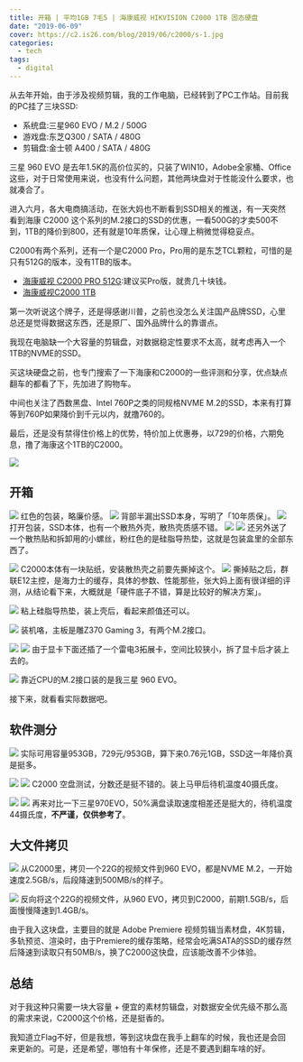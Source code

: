 ```yaml
---
title: 开箱 | 平均1GB 7毛5 | 海康威视 HIKVISION C2000 1TB 固态硬盘
date: "2019-06-09"
cover: https://c2.is26.com/blog/2019/06/c2000/s-1.jpg
categories:
  - tech
tags:
  - digital
---
```


从去年开始，由于涉及视频剪辑，我的工作电脑，已经转到了PC工作站。目前我的PC挂了三块SSD:

- 系统盘:三星960 EVO / M.2 / 500G
- 游戏盘:东芝Q300 / SATA / 480G
- 剪辑盘:金士顿 A400 / SATA / 480G

三星 960 EVO 是去年1.5K的高价位买的，只装了WIN10，Adobe全家桶、Office这些，对于日常使用来说，也没有什么问题，其他两块盘对于性能没什么要求，也就凑合了。

进入六月，各大电商搞活动，在张大妈也不断看到SSD相关的推送，有一天突然看到海康 C2000 这个系列的M.2接口的SSD的优惠，一看500G的才卖500不到，1TB的降价到800，还有就是10年质保，让心理上稍微觉得稳妥点。

C2000有两个系列，还有一个是C2000 Pro，Pro用的是东芝TCL颗粒，可惜的是只有512G的版本，没有1TB的版本。

- [海康威视 C2000 PRO 512G](https://zuoluo.tv/c2000-pro):建议买Pro版，就贵几十块钱。
- [海康威视C2000 1TB](https://zuoluo.tv/c2000)

第一次听说这个牌子，还是得感谢川普，之前也没怎么关注国产品牌SSD，心里总还是觉得数据这东西，还是原厂、国外品牌什么的靠谱点。

我现在电脑缺一个大容量的剪辑盘，对数据稳定性要求不太高，就考虑再入一个1TB的NVME的SSD。

买这块硬盘之前，也专门搜索了一下海康和C2000的一些评测和分享，优点缺点翻车的都看了下，先加进了购物车。

中间也关注了西数黑盘、Intel 760P之类的同规格NVME M.2的SSD，本来有打算等到760P如果降价到千元以内，就撸760的。

最后，还是没有禁得住价格上的优势，特价加上优惠券，以729的价格，六期免息，撸了海康这个1TB的C2000。

![](https://c2.is26.com/blog/2019/06/c2000/t-11.png)

## 开箱

![](https://c2.is26.com/blog/2019/06/c2000/s-2.jpg) 红色的包装，略廉价感。 ![](https://c2.is26.com/blog/2019/06/c2000/s-3.jpg) 背部半漏出SSD本身，写明了「10年质保」。 ![](https://c2.is26.com/blog/2019/06/c2000/s-4.jpg) 打开包装，SSD本体，也有一个散热外壳，散热壳质感不错。 ![](https://c2.is26.com/blog/2019/06/c2000/s-5.jpg) ![](https://c2.is26.com/blog/2019/06/c2000/s-7.jpg) 还另外送了一个散热贴和拆卸用的小螺丝，粉红色的是硅脂导热垫，这就是包装盒里的全部东西了。

![](https://c2.is26.com/blog/2019/06/c2000/s-6.jpg) C2000本体有一块贴纸，安装散热壳之前要先撕掉这个。 ![](https://c2.is26.com/blog/2019/06/c2000/s-1.jpg) 撕掉贴之后，群联E12主控，是海力士的缓存，具体的参数、性能那些，张大妈上面有很详细的评测，从结论看下来，大概就是「硬件底子不错，算是比较好的解决方案」。

![](https://c2.is26.com/blog/2019/06/c2000/s-8.jpg) 粘上硅脂导热垫，装上壳后，看起来颜值还可以。

![](https://c2.is26.com/blog/2019/06/c2000/s-9.jpg) 装机咯，主板是雕Z370 Gaming 3，有两个M.2接口。

![](https://c2.is26.com/blog/2019/06/c2000/s-10.jpg) ![](https://c2.is26.com/blog/2019/06/c2000/s-13.jpg) 由于显卡下面还插了一个雷电3拓展卡，空间比较狭小，拆了显卡后才装上去的。

![](https://c2.is26.com/blog/2019/06/c2000/s-11.jpg) 靠近CPU的M.2接口装的是我三星 960 EVO。

接下来，就看看实际数据吧。

## 软件测分

![](https://c2.is26.com/blog/2019/06/c2000/t-12.png) 实际可用容量953GB，729元/953GB，算下来0.76元1GB，SSD这一年降价真是挺多。

![](https://c2.is26.com/blog/2019/06/c2000/t-1.jpg) ![](https://c2.is26.com/blog/2019/06/c2000/t-14.png) C2000 空盘测试，分数还是挺不错的。装上马甲后待机温度40摄氏度。

![](https://c2.is26.com/blog/2019/06/c2000/t-13.png) ![](https://c2.is26.com/blog/2019/06/c2000/t-15.png) 再来对比一下三星970EVO，50%满盘读取速度相差还是挺大的，待机温度44摄氏度，**不严谨，仅供参考了**。

## 大文件拷贝

![](https://c2.is26.com/blog/2019/06/c2000/t-9.jpg) 从C2000里，拷贝一个22G的视频文件到960 EVO，都是NVME M.2，一开始速度2.5GB/s，后段降速到500MB/s的样子。

![](https://c2.is26.com/blog/2019/06/c2000/t-10.jpg) 反向将这个22G的视频文件，从960 EVO，拷贝到C2000，前期1.5GB/s，后面慢慢降速到1.4GB/s。

由于我入这块盘，主要目的就是 Adobe Premiere 视频剪辑当素材盘，4K剪辑，多轨预览、渲染时，由于Premiere的缓存策略，经常会吃满SATA的SSD的缓存然后降速到读取只有50MB/s，换了C2000这快盘，应该能改善不少体验。

## 总结

对于我这种只需要一块大容量 + 便宜的素材剪辑盘，对数据安全优先级不那么高的需求来说，C2000这个价格，还是挺香的。

我知道立Flag不好，但是我想，等到这块盘在我手上翻车的时候，我也还是会回来更新的。可是，还是希望，哪怕有十年保修，还是不要遇到翻车啥的好。
